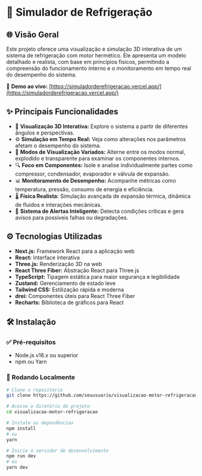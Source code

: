 # 🔧 Simulador de Refrigeração

## 🌐 Visão Geral

Este projeto oferece uma visualização e simulação 3D interativa de um sistema de refrigeração com motor hermético. Ele apresenta um modelo detalhado e realista, com base em princípios físicos, permitindo a compreensão do funcionamento interno e o monitoramento em tempo real do desempenho do sistema.

🔗 **Demo ao vivo:** [https://simuladorderefrigeracao.vercel.app/](https://simuladorderefrigeracao.vercel.app/)

## ✨ Principais Funcionalidades

- 🎥 **Visualização 3D Interativa:** Explore o sistema a partir de diferentes ângulos e perspectivas.
- ⚙️ **Simulação em Tempo Real:** Veja como alterações nos parâmetros afetam o desempenho do sistema.
- 🧩 **Modos de Visualização Variados:** Alterne entre os modos normal, explodido e transparente para examinar os componentes internos.
- 🔍 **Foco em Componentes:** Isole e analise individualmente partes como compressor, condensador, evaporador e válvula de expansão.
- 📊 **Monitoramento de Desempenho:** Acompanhe métricas como temperatura, pressão, consumo de energia e eficiência.
- 🌡️ **Física Realista:** Simulação avançada de expansão térmica, dinâmica de fluidos e interações mecânicas.
- 🚨 **Sistema de Alertas Inteligente:** Detecta condições críticas e gera avisos para possíveis falhas ou degradações.

## ⚙️ Tecnologias Utilizadas

- **Next.js:** Framework React para a aplicação web
- **React:** Interface interativa
- **Three.js:** Renderização 3D na web
- **React Three Fiber:** Abstração React para Three.js
- **TypeScript:** Tipagem estática para maior segurança e legibilidade
- **Zustand:** Gerenciamento de estado leve
- **Tailwind CSS:** Estilização rápida e moderna
- **drei:** Componentes úteis para React Three Fiber
- **Recharts:** Biblioteca de gráficos para React

## 🛠️ Instalação

### ✅ Pré-requisitos

- Node.js v16.x ou superior
- npm ou Yarn

### 🚀 Rodando Localmente

```bash
# Clone o repositório
git clone https://github.com/seuusuario/visualizacao-motor-refrigeracao.git

# Acesse o diretório do projeto
cd visualizacao-motor-refrigeracao

# Instale as dependências
npm install
# ou
yarn

# Inicie o servidor de desenvolvimento
npm run dev
# ou
yarn dev
